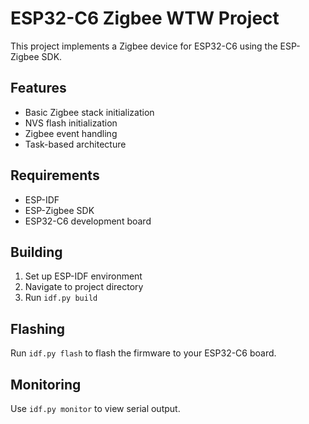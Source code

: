 # ESP32-C6 Zigbee WTW Project

This project implements a Zigbee device for ESP32-C6 using the ESP-Zigbee SDK.

## Features
- Basic Zigbee stack initialization
- NVS flash initialization
- Zigbee event handling
- Task-based architecture

## Requirements
- ESP-IDF
- ESP-Zigbee SDK
- ESP32-C6 development board

## Building
1. Set up ESP-IDF environment
2. Navigate to project directory
3. Run `idf.py build`

## Flashing
Run `idf.py flash` to flash the firmware to your ESP32-C6 board.

## Monitoring
Use `idf.py monitor` to view serial output.

